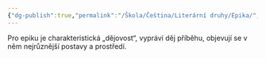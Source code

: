 ```yaml
---
{"dg-publish":true,"permalink":"/Škola/Čeština/Literární druhy/Epika/","created":"1980-01-01T00:00:00.000+01:00","updated":"2024-03-18T08:54:39.943+01:00"}
---
```


Pro epiku je charakteristická „dějovost“, vypráví děj příběhu, objevují se v něm nejrůznější postavy a prostředí.